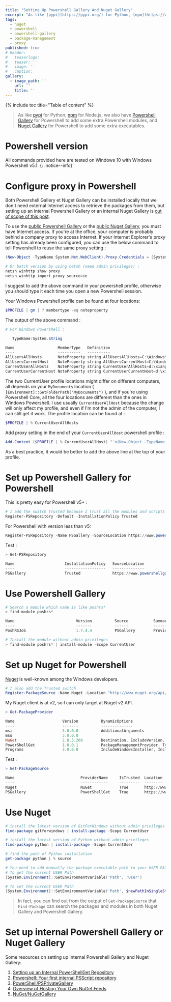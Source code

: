 ```yaml
---
title: "Setting Up Powershell Gallery And Nuget Gallery"
excerpt: "As like [pypi](https://pypi.org/) for Python, [npm](https://www.npmjs.com/) for Node.js, we also have [Powershell Gallery](https://www.powershellgallery.com/) for Powershell to add some extra Powershell modules, and [Nuget Gallery](https://www.nuget.org/) for Powershell to add some extra executables."
tags:
  - nuget
  - powershell
  - powershell-gallery
  - package-management
  - proxy
published: true
# header:
#   teaserlogo:
#   teaser: ''
#   image: ''
#   caption:
gallery:
  - image_path: ''
    url: ''
    title: ''
---
```


{% include toc title="Table of content" %}

> As like [pypi](https://pypi.org/) for Python, [npm](https://www.npmjs.com/) for Node.js, we also have [Powershell Gallery](https://www.powershellgallery.com/) for Powershell to add some extra Powershell modules, and [Nuget Gallery](https://www.nuget.org/) for Powershell to add some extra executables.

# Powershell version

All commands provided here are tested on Windows 10 with Windows Powershell v5.1.
{: .notice--info}

# Configure proxy in Powershell

Both Powershell Gallery et Nuget Gallery can be installed locally that we don't need external Internet access to retrieve the packages from them, but setting up an internal Powershell Gallery or an internal Nuget Gallery is [out of scope of this post](#set-up-internal-powershell-gallery-or-nuget-gallery).



To use the [public Powershell Gallery](https://www.powershellgallery.com/) or the [public Nuget Gallery](https://www.nuget.org/), you must have Internet access. If you're at the office, your computer is probably behind a company proxy to access Internet. If your Internet Explorer's proxy setting has already been configured, you can use the below command to tell Powershell to reuse the same proxy setting :

```powershell
(New-Object -TypeName System.Net.WebClient).Proxy.Credentials = [System.Net.CredentialCache]::DefaultNetworkCredentials

# Or batch version by using netsh (need admin privileges) :
netsh winhttp show proxy
netsh winhttp import proxy source=ie
```

I suggest to add the above command in your powershell profile, otherwise you should type it each time you open a new Powershell session.

Your Windows Powershell profile can be found at four locations:

```powershell
$PROFILE | gm | ? membertype -eq noteproperty
```

The output of the above command :

```powershell
# For Windows Powershell :

   TypeName:System.String

Name                   MemberType   Definition
----                   ----------   ----------
AllUsersAllHosts       NoteProperty string AllUsersAllHosts=C:\Windows\System32\WindowsPowerShell\v1.0\profile.ps1
AllUsersCurrentHost    NoteProperty string AllUsersCurrentHost=C:\Windows\System32\WindowsPowerShell\v1.0\Microsoft.PowerShell_profile.ps1
CurrentUserAllHosts    NoteProperty string CurrentUserAllHosts=d:\xiang\Documents\WindowsPowerShell\profile.ps1
CurrentUserCurrentHost NoteProperty string CurrentUserCurrentHost=d:\xiang\Documents\WindowsPowerShell\Microsoft.PowerShell_profile.ps1
```

The two CurrentUser profile locations might differ on different computers, all depends on your `MyDocuments` location ( `[Environment]::GetFolderPath("MyDocuments")` ), and if you're using Powershell Core, all the four locations are different than the ones in Windows Powershell.
I use usually `CurrentUserAllHost` because the change will only affect my profile, and even if I'm not the admin of the computer, I can still get it work. The profile location can be found at :

```powershell
$PROFILE | % CurrentUserAllHosts
```

Add proxy setting in the end of your `CurrentUserAllHost` powershell profile :

```powershell
Add-Content ($PROFILE | % CurrentUserAllHost) "`n(New-Object -TypeName System.Net.WebClient).Proxy.Credentials = [System.Net.CredentialCache]::DefaultNetworkCredentials`n"
```

As a best practice, it would be better to add the above line at the top of your profile.

# Set up Powershell Gallery for Powershell

This is pretty easy for Powershell v5+ :

```powershell
# I add the switch Trusted because I trust all the modules and scripts from Powershell Gallery
Register-PSRepository -Default -InstallationPolicy Trusted
```

For Powershell with version less than v5:

```powershell
Register-PSRepository -Name PSGallery -SourceLocation https://www.powershellgallery.com/api/v2/ -InstallationPolicy Trusted
```

Test :
```powershell
> Get-PSRepository

Name                      InstallationPolicy   SourceLocation
----                      ------------------   --------------
PSGallery                 Trusted              https://www.powershellgallery.com/api/v2/
```

# Use Powershell Gallery

```powershell
# Search a module which name is like poshrs*
> find-module poshrs*

Name                           Version          Source           Summary
----                           -------          ------           -------
PoshRSJob                      1.7.4.4          PSGallery        Provides an alternative to PSjobs with greater performance and less overhead to run commands in ...

# Install the module without admin privileges
> find-module poshrs* | install-module -Scope CurrentUser
```

# Set up Nuget for Powershell

[Nuget](https://docs.microsoft.com/en-us/nuget/) is well-known among the Windows developers.

```powershell
# I also add the Trusted switch
Register-PackageSource -Name Nuget -Location "http://www.nuget.org/api/v2" –ProviderName Nuget -Trusted
```

My Nuget client is at v2, so I can only target at Nuget v2 API.

```powershell
> Get-PackageProvider

Name                     Version          DynamicOptions
----                     -------          --------------
msi                      3.0.0.0          AdditionalArguments
msu                      3.0.0.0
NuGet                    2.8.5.208        Destination, ExcludeVersion, Scope, SkipDependencies, Headers, FilterOnTag, ...
PowerShellGet            1.0.0.1          PackageManagementProvider, Type, Scope, AllowClobber, SkipPublisherCheck, In...
Programs                 3.0.0.0          IncludeWindowsInstaller, IncludeSystemComponent
```

Test :

```powershell
> Get-PackageSource

Name                             ProviderName     IsTrusted  Location
----                             ------------     ---------  --------
Nuget                            NuGet            True       http://www.nuget.org/api/v2
PSGallery                        PowerShellGet    True       https://www.powershellgallery.com/api/v2/
```

# Use Nuget

```powershell
# install the latest version of GitForWindows without admin privileges
find-package gitforwindows | install-package -Scope CurrentUser

# install the latest version of Python without admin privileges
find-package python | install-package -Scope CurrentUser

# find the path of Python installation
get-package python | % source

# You need to add manually the package executable path to your USER PATH.
# To get the current USER Path
[System.Environment]::GetEnvironmentVariable('Path', 'User')

# To set the current USER Path
[System.Environment]::SetEnvironmentVariable('Path', $newPathInSingleStringSeparatedByColumn, 'User')
```

> In fact, you can find out from the output of `Get-PackageSource` that `Find-Package` can search the packages and modules in both Nuget Gallery and Powershell Gallery.

# Set up internal Powershell Gallery or Nuget Gallery

Some resources on setting up internal Powershell Gallery and Nuget Gallery:

1. [Setting up an Internal PowerShellGet Repository](https://blogs.msdn.microsoft.com/powershell/2014/05/20/setting-up-an-internal-powershellget-repository/)
1. [Powershell: Your first internal PSScript repository](https://kevinmarquette.github.io/2017-05-30-Powershell-your-first-PSScript-repository/)
1. [PowerShell/PSPrivateGallery](https://github.com/PowerShell/PSPrivateGallery)
1. [Overview of Hosting Your Own NuGet Feeds](https://docs.microsoft.com/en-us/nuget/hosting-packages/overview)
1. [NuGet/NuGetGallery](https://github.com/NuGet/NuGetGallery/wiki/Hosting-the-NuGet-Gallery-Locally-in-IIS)

